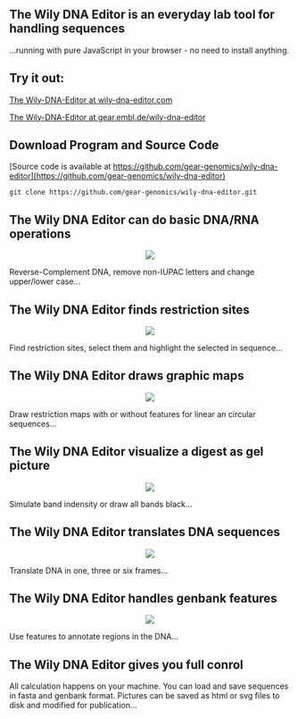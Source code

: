 The Wily DNA Editor is an everyday lab tool for handling sequences
------------------------------------------------------------------

...running with pure JavaScript in your browser - no need to install anything.

Try it out:
-----------

[The Wily-DNA-Editor at wily-dna-editor.com](https://wily-dna-editor.com)

[The Wily-DNA-Editor at gear.embl.de/wily-dna-editor](http://gear.embl.de/wily-dna-editor)

Download Program and Source Code
--------------------------------

[Source code is available at https://github.com/gear-genomics/wily-dna-editor](https://github.com/gear-genomics/wily-dna-editor)

`git clone https://github.com/gear-genomics/wily-dna-editor.git`

The Wily DNA Editor can do basic DNA/RNA operations
---------------------------------------------------

<p align="center"><img src="client/src/static/img/main.jpg"></p>

Reverse-Complement DNA, remove non-IUPAC letters and change upper/lower case...


The Wily DNA Editor finds restriction sites
-------------------------------------------

<p align="center"><img src="client/src/static/img/digest.jpg"></p>

Find restriction sites, select them and highlight the selected in sequence...

The Wily DNA Editor draws graphic maps
--------------------------------------

<p align="center"><img src="client/src/static/img/map.jpg"></p>

Draw restriction maps with or without features for linear an circular sequences...

The Wily DNA Editor visualize a digest as gel picture
-----------------------------------------------------
<p align="center"><img src="client/src/static/img/gel.jpg"></p>

Simulate band indensity or draw all bands black...

The Wily DNA Editor translates DNA sequences
--------------------------------------------

<p align="center"><img src="client/src/static/img/translate.jpg"></p>

Translate DNA in one, three or six frames...

The Wily DNA Editor handles genbank features
--------------------------------------------

<p align="center"><img src="client/src/static/img/features.jpg"></p>

Use features to annotate regions in the DNA...

The Wily DNA Editor gives you full conrol
-----------------------------------------

All calculation happens on your machine. You can load and save sequences in fasta and genbank format.
Pictures can be saved as html or svg files to disk and modified for publication...
